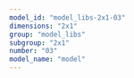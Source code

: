 ```yaml
---
model_id: "model_libs-2x1-03"
dimensions: "2x1"
group: "model_libs"
subgroup: "2x1"
number: "03"
model_name: "model"
---
```

